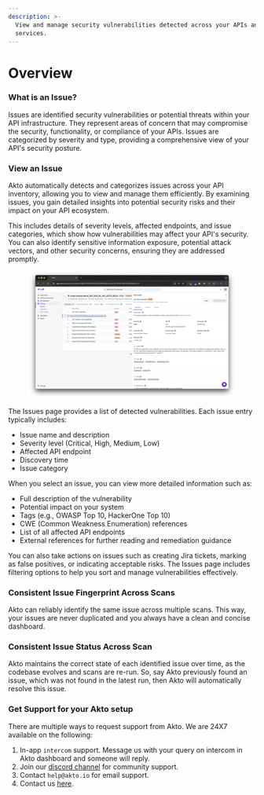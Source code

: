 ```yaml
---
description: >-
  View and manage security vulnerabilities detected across your APIs and
  services.
---
```


# Overview

### What is an Issue?

Issues are identified security vulnerabilities or potential threats within your API infrastructure. They represent areas of concern that may compromise the security, functionality, or compliance of your APIs. Issues are categorized by severity and type, providing a comprehensive view of your API's security posture.

### View an Issue

Akto automatically detects and categorizes issues across your API inventory, allowing you to view and manage them efficiently. By examining issues, you gain detailed insights into potential security risks and their impact on your API ecosystem.

This includes details of severity levels, affected endpoints, and issue categories, which show how vulnerabilities may affect your API's security. You can also identify sensitive information exposure, potential attack vectors, and other security concerns, ensuring they are addressed promptly.

<figure><img src="../../.gitbook/assets/image (1) (1) (1) (1) (1) (1) (1) (1) (1) (1) (1) (1) (1) (1) (1) (1) (1) (1) (1) (1) (1) (1) (1) (1) (1) (1) (1) (1) (1) (1) (1) (1) (1) (1).png" alt=""><figcaption></figcaption></figure>

The Issues page provides a list of detected vulnerabilities. Each issue entry typically includes:

* Issue name and description
* Severity level (Critical, High, Medium, Low)
* Affected API endpoint
* Discovery time
* Issue category

When you select an issue, you can view more detailed information such as:

* Full description of the vulnerability
* Potential impact on your system
* Tags (e.g., OWASP Top 10, HackerOne Top 10)
* CWE (Common Weakness Enumeration) references
* List of all affected API endpoints
* External references for further reading and remediation guidance

You can also take actions on issues such as creating Jira tickets, marking as false positives, or indicating acceptable risks. The Issues page includes filtering options to help you sort and manage vulnerabilities effectively.

### Consistent Issue Fingerprint Across Scans

Akto can reliably identify the same issue across multiple scans. This way, your issues are never duplicated and you always have a clean and concise dashboard.

### Consistent Issue Status Across Scan

Akto maintains the correct state of each identified issue over time, as the codebase evolves and scans are re-run. So, say Akto previously found an issue, which was not found in the latest run, then Akto will automatically resolve this issue.

### Get Support for your Akto setup

There are multiple ways to request support from Akto. We are 24X7 available on the following:

1. In-app `intercom` support. Message us with your query on intercom in Akto dashboard and someone will reply.
2. Join our [discord channel](https://www.akto.io/community) for community support.
3. Contact `help@akto.io` for email support.
4. Contact us [here](https://www.akto.io/contact-us).
